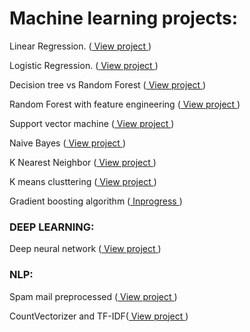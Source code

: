 
# Machine learning projects:

  Linear Regression. (<a href="http://nbviewer.jupyter.org/gist/Keerthivasan-A/57e65b159df4de883c1e4ed291d79ae0" target="_blank"> View project </a>)

  Logistic Regression. (<a href="http://nbviewer.jupyter.org/gist/Keerthivasan-A/b935c6ceeacf9b77c269186bbcccaaf2" target="_blank"> View project </a>)

  Decision tree vs Random Forest (<a href="http://nbviewer.jupyter.org/gist/Keerthivasan-A/532f15a0e7691196476048cd90c7dd78" target="_blank"> View project </a>) 

  Random Forest with feature engineering (<a href="http://nbviewer.jupyter.org/gist/Keerthivasan-A/20c678e27ef7772ee4cd286ac04619cb"> View project </a>) 

  Support vector machine (<a href="http://nbviewer.jupyter.org/gist/Keerthivasan-A/fc9a99dc98b8b50abc6d6354171682d2"> View project </a>) 

  Naive Bayes (<a href="https://www.kaggle.com/keerthi793/otto-product-classification"> View project </a>)

  K Nearest Neighbor (<a href="http://nbviewer.jupyter.org/gist/Keerthivasan-A/c81fefb9aa3f6b5e4a2c48bbbc2f5a19" target="_blank"> View project </a>)

  K means clusttering (<a href="http://nbviewer.jupyter.org/gist/Keerthivasan-A/e470a26e9c264e81ab1270328c7bdf58" target="_blank"> View project </a>)

  Gradient boosting algorithm (<a href=""> Inprogress </a>) 

### DEEP LEARNING:
  
  Deep neural network (<a href="https://www.kaggle.com/keerthi793/digit-recognizer-with-nn" target="_blank"> View project </a>)
  
### NLP:
  
  Spam mail preprocessed (<a href="http://nbviewer.jupyter.org/gist/Keerthivasan-A/8d7c8de1bbad27190cc026a466aef9b8" target="_blank"> View project </a>)
  
  CountVectorizer and TF-IDF(<a href="http://nbviewer.jupyter.org/gist/Keerthivasan-A/88a461c32ab1a39d6afc3a4a994fa175" target="_blank"> View project </a>)
